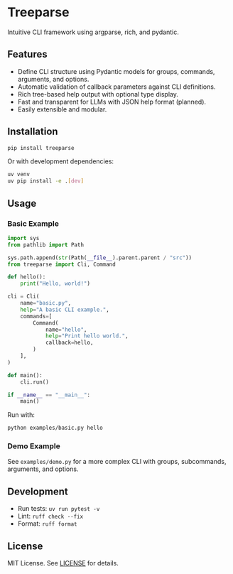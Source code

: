 # Treeparse

Intuitive CLI framework using argparse, rich, and pydantic.

## Features

- Define CLI structure using Pydantic models for groups, commands, arguments, and options.
- Automatic validation of callback parameters against CLI definitions.
- Rich tree-based help output with optional type display.
- Fast and transparent for LLMs with JSON help format (planned).
- Easily extensible and modular.

## Installation

```bash
pip install treeparse
```

Or with development dependencies:

```bash
uv venv
uv pip install -e .[dev]
```

## Usage

### Basic Example

```python
import sys
from pathlib import Path

sys.path.append(str(Path(__file__).parent.parent / "src"))
from treeparse import Cli, Command

def hello():
    print("Hello, world!")

cli = Cli(
    name="basic.py",
    help="A basic CLI example.",
    commands=[
        Command(
            name="hello",
            help="Print hello world.",
            callback=hello,
        )
    ],
)

def main():
    cli.run()

if __name__ == "__main__":
    main()

```

Run with:

```bash
python examples/basic.py hello
```

### Demo Example

See `examples/demo.py` for a more complex CLI with groups, subcommands, arguments, and options.

## Development

- Run tests: `uv run pytest -v`
- Lint: `ruff check --fix`
- Format: `ruff format`

## License

MIT License. See [LICENSE](LICENSE) for details.

